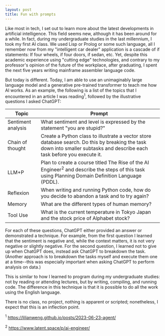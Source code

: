 ```yaml
---
layout: post
title: Fun with prompts
---
```


Like most in tech, I set out to learn more about the latest developments in artificial intelligence.  This field seems new, although it has been around for a while.  In fact, during my undergraduate studies in the last millennium, I took my first AI class.  We used Lisp or Prolog or some such language, all I remember now from my "intelligent car dealer" application is a cascade of if statements:  If four wheels, if four doors, if sedan, etc.  Yet, despite this academic experience using "cutting edge" technologies, and contrary to my professor's opinion of the future of the workplace, after graduating, I spent the next five years writing mainframe assembler language code.  

But today is different.  Today,  I am able to use an unimaginably large language model and a generative pre-trained transformer to teach me how AI works.  As an example, the following is a list of the topics that I encountered in an article I was reading<sup>1</sup>, followed by the illustrative questions I asked ChatGPT:

| Topic | Prompt |
|---|---|
| Sentiment analysis |  What sentiment and level is expressed by the statement "you are stupid?" |
| Chain of thought |  Create a Python class to illustrate a vector store database search.  Do this by breaking the task down into smaller subtasks and describe each task before you execute it. |
| LLM+P | Plan to create a course titled The Rise of the AI Engineer<sup>2</sup> and describe the steps of this task using Planning Domain Definition Language (PDDL). |
| Reflexion |  When writing and running Python code, how do you decide to abandon a task and to try again? |
| Memory | What are the different types of human memory? |
| Tool Use | What is the current temperature in Tokyo Japan and the stock price of Alphabet stock? |

For each of these questions, ChatGPT either provided an answer or demonstrated a technique.  For example, from the first question I learned that the sentiment is negative and, while the context matters, it is not very negative or slightly negative.  For the second question, I learned not to give up when ChatGPT does, instead ask ChatGPT to breakdown the task.  (Another approach is to breakdown the tasks myself and execute them one at a time--this was especially important when asking ChatGPT to perform analysis on data.)

This is similar to how I learned to program during my undergraduate studies: not by reading or attending lectures, but by writing, compiling, and running code.  The difference in this technique is that it is possible to do all the work using the English language.  

There is no class, no project, nothing is apparent or scripted; nonetheless, I expect that this is an inflection point.

<sup>1</sup> https://lilianweng.github.io/posts/2023-06-23-agent/

<sup>2</sup> https://www.latent.space/p/ai-engineer/
